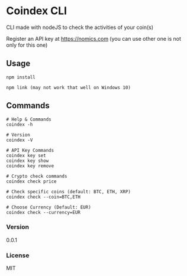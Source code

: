 # Coindex CLI

CLI made with nodeJS to check the activities of your coin(s)

Register an API key at https://nomics.com (you can use other one is not only for this one)

## Usage

```
npm install

npm link (may not work that well on Windows 10)
```

## Commands

```
# Help & Commands
coindex -h

# Version
coindex -V

# API Key Commands
coindex key set
coindex key show
coindex key remove

# Crypto check commands
coindex check price

# Check specific coins (default: BTC, ETH, XRP)
coindex check --coin=BTC,ETH

# Choose Currency (Default: EUR)
coindex check --currency=EUR
```

### Version

0.0.1

### License

MIT
